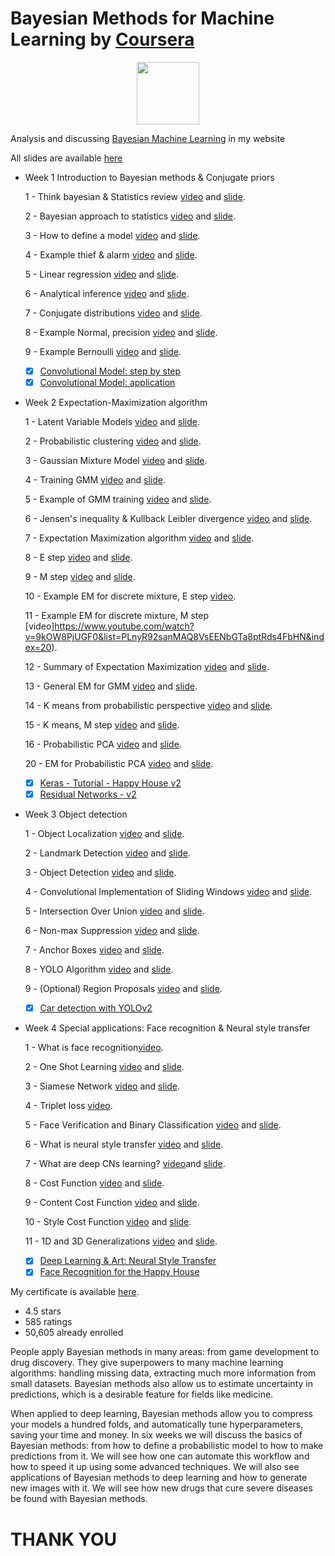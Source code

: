 # Bayesian Methods for Machine Learning by [Coursera](https://www.coursera.org/learn/bayesian-methods-in-machine-learning)

<p align="center"><img width="100" src="https://mindfieldconsulting.com/wp-content/uploads/2018/07/coursera-logo.png" />  </p>

Analysis and discussing [Bayesian Machine Learning](http://www.armanbehnam.com/about-me/education/bayesian-ml-advanced/) in my website

All slides are available [here](https://github.com/ArmanBehnam/Courses/tree/master/Coursera/Bayesian%20Methods%20for%20Machine%20Learning/Slides)

- Week 1 Introduction to Bayesian methods & Conjugate priors

  1 - Think bayesian & Statistics review [video](https://www.youtube.com/watch?v=QAbPaJQRDrQ&list=PLnyR92sanMAQ8VsEENbGTa8ptRds4FbHN&index=1) and [slide](https://github.com/ArmanBehnam/Courses/blob/master/Coursera/Bayesian%20Methods%20for%20Machine%20Learning/Slides/2%20-%20Think%20bayesian%20%26%20Statistics%20review.pdf).
  
  2 - Bayesian approach to statistics [video](https://www.youtube.com/watch?v=v4uYrmzH_Cw&list=PLnyR92sanMAQ8VsEENbGTa8ptRds4FbHN&index=2) and [slide](https://github.com/ArmanBehnam/Courses/blob/master/Coursera/Bayesian%20Methods%20for%20Machine%20Learning/Slides/3%20-%20Bayesian%20approach%20to%20statistics.pdf).
  
  3 - How to define a model [video](https://www.youtube.com/watch?v=-jflQb2iP0c&list=PLnyR92sanMAQ8VsEENbGTa8ptRds4FbHN&index=3) and [slide](https://github.com/ArmanBehnam/Courses/blob/master/Coursera/Bayesian%20Methods%20for%20Machine%20Learning/Slides/4%20-%20How%20to%20define%20a%20model.pdf).
  
  4 - Example thief & alarm [video](https://www.youtube.com/watch?v=D0OfsDpM7Kk&list=PLnyR92sanMAQ8VsEENbGTa8ptRds4FbHN&index=4) and [slide](https://github.com/ArmanBehnam/Courses/blob/master/Coursera/Bayesian%20Methods%20for%20Machine%20Learning/Slides/5%20-%20Example%20thief%20%26%20alarm.pdf).
  
  5 - Linear regression [video](https://www.youtube.com/watch?v=-X-q7ClQkx8&list=PLnyR92sanMAQ8VsEENbGTa8ptRds4FbHN&index=5) and [slide](https://github.com/ArmanBehnam/Courses/blob/master/Coursera/Bayesian%20Methods%20for%20Machine%20Learning/Slides/6%20-%20Maximum%20Likelihood%20Estimate.pdf).
  
  6 - Analytical inference [video](https://www.youtube.com/watch?v=7sC2nXd47Pw&list=PLnyR92sanMAQ8VsEENbGTa8ptRds4FbHN&index=6) and [slide](https://github.com/ArmanBehnam/Courses/blob/master/Coursera/Bayesian%20Methods%20for%20Machine%20Learning/Slides/7%20-%20Analytical%20inference.pdf).
  
  7 - Conjugate distributions [video](https://www.youtube.com/watch?v=njq0SPmI8oM&list=PLnyR92sanMAQ8VsEENbGTa8ptRds4FbHN&index=7) and [slide](https://github.com/ArmanBehnam/Courses/blob/master/Coursera/Bayesian%20Methods%20for%20Machine%20Learning/Slides/8%20-%20Conjugate%20distributions.pdf). 
  
  8 - Example Normal, precision [video](https://www.youtube.com/watch?v=288WrDx35j8&list=PLnyR92sanMAQ8VsEENbGTa8ptRds4FbHN&index=8) and [slide](https://github.com/ArmanBehnam/Courses/blob/master/Coursera/Bayesian%20Methods%20for%20Machine%20Learning/Slides/9%20-%20Example%20Normal%2C%20precision.pdf). 
  
  9 - Example Bernoulli [video](https://www.youtube.com/watch?v=ZGtgmApU-W4&list=PLnyR92sanMAQ8VsEENbGTa8ptRds4FbHN&index=9) and [slide](https://github.com/ArmanBehnam/Courses/blob/master/Coursera/Bayesian%20Methods%20for%20Machine%20Learning/Slides/10%20-%20Example%20Bernoulli.pdf).
 
  - [x] [Convolutional Model: step by step](https://github.com/ArmanBehnam/Courses/tree/master/Coursera/Convolutional%20Neural%20Networks/Week%201%20PA%201%20Convolution%20model%20-%20Step%20by%20Step%20-%20v2)
  - [x] [Convolutional Model: application](https://github.com/ArmanBehnam/Courses/tree/master/Coursera/Convolutional%20Neural%20Networks/Week%201%20PA%202%20Convolution%20model%20-%20Application%20-%20v1)

- Week 2 Expectation-Maximization algorithm

  1 - Latent Variable Models [video](https://www.youtube.com/watch?v=ESZ7MtCHOOg&list=PLnyR92sanMAQ8VsEENbGTa8ptRds4FbHN&index=10) and [slide](https://github.com/ArmanBehnam/Courses/blob/master/Coursera/Bayesian%20Methods%20for%20Machine%20Learning/Slides/11%20-%20Latent%20Variable%20Models.pdf).
  
  2 - Probabilistic clustering [video](https://www.youtube.com/watch?v=ogdydTJCk44&list=PLnyR92sanMAQ8VsEENbGTa8ptRds4FbHN&index=11) and [slide](https://github.com/ArmanBehnam/Courses/blob/master/Coursera/Bayesian%20Methods%20for%20Machine%20Learning/Slides/12%20-%20Probabilistic%20clustering.pdf).
  
  3 - Gaussian Mixture Model [video](https://www.youtube.com/watch?v=pZR0tLuc5HQ&list=PLnyR92sanMAQ8VsEENbGTa8ptRds4FbHN&index=12) and [slide](https://github.com/ArmanBehnam/Courses/blob/master/Coursera/Bayesian%20Methods%20for%20Machine%20Learning/Slides/13%20-%20Gaussian%20Mixture%20Model.pdf).
  
  4 - Training GMM [video](https://www.youtube.com/watch?v=zGQAqgOOGKg&list=PLnyR92sanMAQ8VsEENbGTa8ptRds4FbHN&index=13) and [slide](https://github.com/ArmanBehnam/Courses/blob/master/Coursera/Bayesian%20Methods%20for%20Machine%20Learning/Slides/14%20-%20Training%20GMM.pdf).
  
  5 - Example of GMM training [video](https://www.youtube.com/watch?v=st7nsghbmHo&list=PLnyR92sanMAQ8VsEENbGTa8ptRds4FbHN&index=14) and [slide](https://github.com/ArmanBehnam/Courses/blob/master/Coursera/Bayesian%20Methods%20for%20Machine%20Learning/Slides/15%20-%20Example%20of%20GMM%20training.pdf).
  
  6 - Jensen's inequality & Kullback Leibler divergence [video](https://www.youtube.com/watch?v=_2PZxw4FzDU&list=PLnyR92sanMAQ8VsEENbGTa8ptRds4FbHN&index=15) and [slide](https://github.com/ArmanBehnam/Courses/blob/master/Coursera/Bayesian%20Methods%20for%20Machine%20Learning/Slides/16%20%20Jensen's%20inequality%20%26%20Kullback%20Leibler%20divergence.pdf).
  
  7 - Expectation Maximization algorithm [video](https://www.youtube.com/watch?v=YaI2O_e4QpI&list=PLnyR92sanMAQ8VsEENbGTa8ptRds4FbHN&index=16) and [slide](https://github.com/ArmanBehnam/Courses/blob/master/Coursera/Bayesian%20Methods%20for%20Machine%20Learning/Slides/17%20-%20Expectation-Maximization%20algorithm.pdf). 
  
  8 - E step [video](https://www.youtube.com/watch?v=DjRWuZKo9wY&list=PLnyR92sanMAQ8VsEENbGTa8ptRds4FbHN&index=17) and [slide](https://github.com/ArmanBehnam/Courses/blob/master/Coursera/Bayesian%20Methods%20for%20Machine%20Learning/Slides/18%20-%20E-step%20details.pdf). 
  
  9 - M step [video](https://www.youtube.com/watch?v=LyX8ODut6gY&list=PLnyR92sanMAQ8VsEENbGTa8ptRds4FbHN&index=18) and [slide](https://github.com/ArmanBehnam/Courses/blob/master/Coursera/Bayesian%20Methods%20for%20Machine%20Learning/Slides/19%20-%20M-step%20details.pdf).
  
  10 - Example EM for discrete mixture, E step [video](https://www.youtube.com/watch?v=RPkI5qe2_8w&list=PLnyR92sanMAQ8VsEENbGTa8ptRds4FbHN&index=19).
 
  11 - Example EM for discrete mixture, M step [video]https://www.youtube.com/watch?v=9kOW8PjUGF0&list=PLnyR92sanMAQ8VsEENbGTa8ptRds4FbHN&index=20).
  
  12 - Summary of Expectation Maximization [video](https://www.youtube.com/watch?v=HUqY48DOAsA&list=PLnyR92sanMAQ8VsEENbGTa8ptRds4FbHN&index=21) and [slide](https://github.com/ArmanBehnam/Courses/blob/master/Coursera/Bayesian%20Methods%20for%20Machine%20Learning/Slides/22%20-%20Summary%20of%20Expectation%20Maximization.pdf).
  
  13 - General EM for GMM [video](https://www.youtube.com/watch?v=CC5T2ovpBIc&list=PLnyR92sanMAQ8VsEENbGTa8ptRds4FbHN&index=22) and [slide](https://github.com/ArmanBehnam/Courses/blob/master/Coursera/Bayesian%20Methods%20for%20Machine%20Learning/Slides/23%20-%20General%20EM%20for%20GMM.pdf).
  
  14 - K means from probabilistic perspective [video](https://www.youtube.com/watch?v=o_yqtP_H_J8&list=PLnyR92sanMAQ8VsEENbGTa8ptRds4FbHN&index=23) and [slide](https://github.com/ArmanBehnam/Courses/blob/master/Coursera/Bayesian%20Methods%20for%20Machine%20Learning/Slides/24%20-%20K-means%20from%20probabilistic%20perspective.pdf).
  
  15 - K means, M step [video](https://www.youtube.com/watch?v=uwGidxSvoow&list=PLnyR92sanMAQ8VsEENbGTa8ptRds4FbHN&index=24) and [slide](https://github.com/ArmanBehnam/Courses/blob/master/Coursera/Bayesian%20Methods%20for%20Machine%20Learning/Slides/25%20-%20K-means%2C%20M-step.pdf). 
  
  16 - Probabilistic PCA [video](https://www.youtube.com/watch?v=6z6yipdfe3o&list=PLnyR92sanMAQ8VsEENbGTa8ptRds4FbHN&index=25) and [slide](https://github.com/ArmanBehnam/Courses/blob/master/Coursera/Bayesian%20Methods%20for%20Machine%20Learning/Slides/26%20-%20Probabilistic%20PCA.pdf). 
  
  20 - EM for Probabilistic PCA [video](https://www.youtube.com/watch?v=jFFSKXwEOLY&list=PLnyR92sanMAQ8VsEENbGTa8ptRds4FbHN&index=26) and [slide](https://github.com/ArmanBehnam/Courses/blob/master/Coursera/Bayesian%20Methods%20for%20Machine%20Learning/Slides/27%20-%20EM%20for%20Probabilistic%20PCA.pdf).
  
  - [x] [Keras - Tutorial - Happy House v2](https://github.com/ArmanBehnam/Courses/tree/master/Coursera/Convolutional%20Neural%20Networks/Week%202%20PA%201%20Keras%20-%20Tutorial%20-%20Happy%20House%20v2)
  - [x] [Residual Networks - v2](https://github.com/ArmanBehnam/Courses/tree/master/Coursera/Convolutional%20Neural%20Networks/Week%202%20PA%202%20Residual%20Networks%20-%20v2)
  
- Week 3 Object detection

  1 - Object Localization [video](https://www.youtube.com/watch?v=GSwYGkTfOKk&list=PLkDaE6sCZn6Gl29AoE31iwdVwSG-KnDzF&index=23) and [slide](https://github.com/ArmanBehnam/Courses/blob/master/Coursera/Convolutional%20Neural%20Networks/Slides/24%20-%20Object%20Localization.pdf).
  
  2 - Landmark Detection [video](https://www.youtube.com/watch?v=rRB9iymNy1w&list=PLkDaE6sCZn6Gl29AoE31iwdVwSG-KnDzF&index=24) and [slide](https://github.com/ArmanBehnam/Courses/blob/master/Coursera/Convolutional%20Neural%20Networks/Slides/25%20-%20Landmark%20Detection.pdf).
  
  3 - Object Detection [video](https://www.youtube.com/watch?v=5e5pjeojznk&list=PLkDaE6sCZn6Gl29AoE31iwdVwSG-KnDzF&index=25) and [slide](https://github.com/ArmanBehnam/Courses/blob/master/Coursera/Convolutional%20Neural%20Networks/Slides/26%20-%20Object%20Detection.pdf).
  
  4 - Convolutional Implementation of Sliding Windows [video](https://www.youtube.com/watch?v=XdsmlBGOK-k&list=PLkDaE6sCZn6Gl29AoE31iwdVwSG-KnDzF&index=26) and [slide](https://github.com/ArmanBehnam/Courses/blob/master/Coursera/Convolutional%20Neural%20Networks/Slides/27%20-%20Convolutional%20Implementation%20of%20Sliding%20Windows.pdf).
  
  5 - Intersection Over Union [video](https://www.youtube.com/watch?v=ANIzQ5G-XPE&list=PLkDaE6sCZn6Gl29AoE31iwdVwSG-KnDzF&index=27) and [slide](https://github.com/ArmanBehnam/Courses/blob/master/Coursera/Convolutional%20Neural%20Networks/Slides/29%20-%20Intersection%20Over%20Union.pdf).
  
  6 - Non-max Suppression [video](https://www.youtube.com/watch?v=VAo84c1hQX8&list=PLkDaE6sCZn6Gl29AoE31iwdVwSG-KnDzF&index=28) and [slide](https://github.com/ArmanBehnam/Courses/blob/master/Coursera/Convolutional%20Neural%20Networks/Slides/30%20-%20Non-max%20Suppression.pdf).
  
  7 - Anchor Boxes [video](https://www.youtube.com/watch?v=RTlwl2bv0Tg&list=PLkDaE6sCZn6Gl29AoE31iwdVwSG-KnDzF&index=29) and [slide](https://github.com/ArmanBehnam/Courses/blob/master/Coursera/Convolutional%20Neural%20Networks/Slides/31%20-%20Anchor%20Boxes.pdf).
  
  8 - YOLO Algorithm [video](https://www.youtube.com/watch?v=9s_FpMpdYW8&list=PLkDaE6sCZn6Gl29AoE31iwdVwSG-KnDzF&index=30) and [slide](https://github.com/ArmanBehnam/Courses/blob/master/Coursera/Convolutional%20Neural%20Networks/Slides/32%20-%20YOLO%20Algorithm.pdf). 
  
  9 - (Optional) Region Proposals [video](https://www.youtube.com/watch?v=6ykvU9WuIws&list=PLkDaE6sCZn6Gl29AoE31iwdVwSG-KnDzF&index=31) and [slide](https://github.com/ArmanBehnam/Courses/blob/master/Coursera/Convolutional%20Neural%20Networks/Slides/33%20-%20(Optional)%20Region%20Proposals.pdf).
  

  - [x] [Car detection with YOLOv2](https://github.com/ArmanBehnam/Courses/tree/master/Coursera/Convolutional%20Neural%20Networks/Week%203%20PA%201%20Car%20detection%20with%20YOLOv2)
  
- Week 4 Special applications: Face recognition & Neural style transfer

  1 - What is face recognition[video](https://www.youtube.com/watch?v=-FfMVnwXrZ0&list=PLkDaE6sCZn6Gl29AoE31iwdVwSG-KnDzF&index=32).
 
  2 - One Shot Learning [video](https://www.youtube.com/watch?v=96b_weTZb2w&list=PLkDaE6sCZn6Gl29AoE31iwdVwSG-KnDzF&index=33) and [slide](https://github.com/ArmanBehnam/Courses/blob/master/Coursera/Convolutional%20Neural%20Networks/Slides/36%20-%20Siamese%20Network.pdf).
  
  3 - Siamese Network [video](https://www.youtube.com/watch?v=6jfw8MuKwpI&list=PLkDaE6sCZn6Gl29AoE31iwdVwSG-KnDzF&index=34) and [slide](https://github.com/ArmanBehnam/Courses/blob/master/Coursera/Convolutional%20Neural%20Networks/Slides/3%20-%20More%20Edge%20Detection.pdf).
  
  4 - Triplet loss [video](https://www.youtube.com/watch?v=d2XB5-tuCWU&list=PLkDaE6sCZn6Gl29AoE31iwdVwSG-KnDzF&index=35).
  
  5 - Face Verification and Binary Classification [video](https://www.youtube.com/watch?v=0NSLgoEtdnw&list=PLkDaE6sCZn6Gl29AoE31iwdVwSG-KnDzF&index=36) and [slide](https://github.com/ArmanBehnam/Courses/blob/master/Coursera/Convolutional%20Neural%20Networks/Slides/38%20-%20Face%20Verification%20and%20Binary%20Classification.pdf).
  
  6 - What is neural style transfer [video](https://www.youtube.com/watch?v=R39tWYYKNcI&list=PLkDaE6sCZn6Gl29AoE31iwdVwSG-KnDzF&index=37) and [slide](https://github.com/ArmanBehnam/Courses/blob/master/Coursera/Convolutional%20Neural%20Networks/Slides/39%20-%20What%20is%20neural%20style%20transfer.pdf).
  
  7 - What are deep CNs learning? [video](https://www.youtube.com/watch?v=ChoV5h7tw5A&list=PLkDaE6sCZn6Gl29AoE31iwdVwSG-KnDzF&index=38)and [slide](https://github.com/ArmanBehnam/Courses/blob/master/Coursera/Convolutional%20Neural%20Networks/Slides/40%20-%20What%20are%20deep%20ConvNets%20learning.pdf).
  
  8 - Cost Function [video](https://www.youtube.com/watch?v=xY-DMAJpIP4&list=PLkDaE6sCZn6Gl29AoE31iwdVwSG-KnDzF&index=39) and [slide](https://github.com/ArmanBehnam/Courses/blob/master/Coursera/Convolutional%20Neural%20Networks/Slides/41%20-%20Cost%20Function.pdf). 
  
  9 - Content Cost Function [video](https://www.youtube.com/watch?v=b1I5X3UfEYI&list=PLkDaE6sCZn6Gl29AoE31iwdVwSG-KnDzF&index=40) and [slide](https://github.com/ArmanBehnam/Courses/blob/master/Coursera/Convolutional%20Neural%20Networks/Slides/42%20-%20Content%20Cost%20Function.pdf).
  
  10 - Style Cost Function [video](https://www.youtube.com/watch?v=QgkLfjfGul8&list=PLkDaE6sCZn6Gl29AoE31iwdVwSG-KnDzF&index=41) and [slide](https://github.com/ArmanBehnam/Courses/blob/master/Coursera/Convolutional%20Neural%20Networks/Slides/43%20-%20Style%20Cost%20Function.pdf).
 
  11 - 1D and 3D Generalizations [video](https://www.youtube.com/watch?v=Cn8AtS-9Nwc&list=PLkDaE6sCZn6Gl29AoE31iwdVwSG-KnDzF&index=42) and [slide](https://github.com/ArmanBehnam/Courses/blob/master/Coursera/Convolutional%20Neural%20Networks/Slides/44%20-%201D%20and%203D%20Generalizations.pdf).
  - [x] [Deep Learning & Art: Neural Style Transfer](https://github.com/ArmanBehnam/Courses/tree/master/Coursera/Convolutional%20Neural%20Networks/Week%204%20PA%201%20Art%20generation%20with%20Neural%20Style%20Transfer)
  - [x] [Face Recognition for the Happy House](https://github.com/ArmanBehnam/Courses/tree/master/Coursera/Convolutional%20Neural%20Networks/Week%204%20PA%202%20Face%20Recognition%20for%20the%20Happy%20House)
  
My certificate is available [here](https://github.com/ArmanBehnam/Courses/blob/master/Coursera/Bayesian%20Methods%20for%20Machine%20Learning/Coursera%2069RMKDDX3KU8.png).

- 4.5 stars
- 585 ratings
- 50,605 already enrolled

People apply Bayesian methods in many areas: from game development to drug discovery. They give superpowers to many machine learning algorithms: handling missing data, extracting much more information from small datasets. Bayesian methods also allow us to estimate uncertainty in predictions, which is a desirable feature for fields like medicine.

When applied to deep learning, Bayesian methods allow you to compress your models a hundred folds, and automatically tune hyperparameters, saving your time and money. In six weeks we will discuss the basics of Bayesian methods: from how to define a probabilistic model to how to make predictions from it. We will see how one can automate this workflow and how to speed it up using some advanced techniques. We will also see applications of Bayesian methods to deep learning and how to generate new images with it. We will see how new drugs that cure severe diseases be found with Bayesian methods.

# THANK YOU
